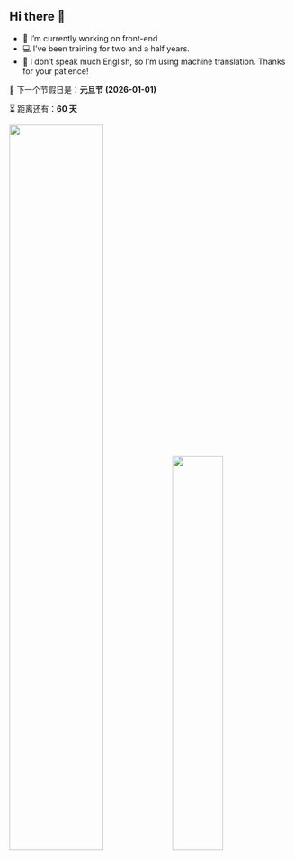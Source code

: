 ## Hi there 👋

* 💼 I’m currently working on front-end
* 💻 I’ve been training for two and a half years.
* 🙊 I don’t speak much English, so I’m using machine translation. Thanks for your patience!

<!-- holiday-start -->
📅 下一个节假日是：**元旦节 (2026-01-01)**

⏳ 距离还有：**60 天**
<!-- holiday-end -->

<img align="" width="57.5%" src="https://github-readme-stats-fork-alpha.vercel.app/api?username=rzzf&hide_title=true&hide_border=true&show_icons=true&line_height=21&border_radius=0&title_color=41b883&icon_color=41b883&text_color=959598&bg_color=9ca3af00" /><img align="" width="42.4%" src="https://github-readme-stats-fork-alpha.vercel.app/api/top-langs/?username=rzzf&exclude_repo=rzzf.github.io&hide_title=true&hide_border=true&include_all_commits=true&layout=compact&border_radius=0&title_color=41b883&icon_color=41b883&text_color=959598&bg_color=9ca3af00" />

<!--
<picture>
  <source media="(prefers-color-scheme: dark)" srcset="https://raw.githubusercontent.com/rzzf/rzzf/output/github-contribution-grid-snake-dark.svg" />
  <source media="(prefers-color-scheme: light)" srcset="https://raw.githubusercontent.com/rzzf/rzzf/output/github-contribution-grid-snake.svg" />
  <img alt="github-snake" src="github-snake.svg" />
</picture>
-->
